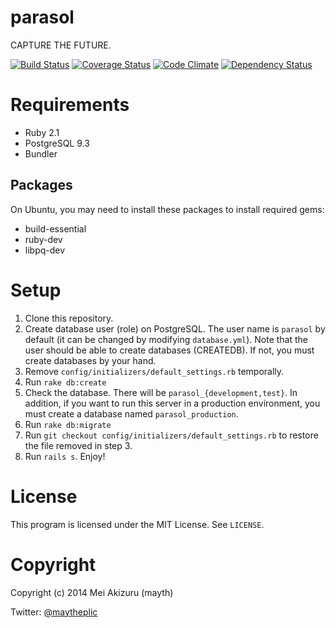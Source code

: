 parasol
=======

CAPTURE THE FUTURE.

[![Build Status](https://travis-ci.org/mayth/parasol.svg?branch=master)](https://travis-ci.org/mayth/parasol)
[![Coverage Status](https://img.shields.io/coveralls/mayth/parasol.svg)](https://coveralls.io/r/mayth/parasol?branch=master)
[![Code Climate](https://codeclimate.com/github/mayth/parasol/badges/gpa.svg)](https://codeclimate.com/github/mayth/parasol)
[![Dependency Status](https://gemnasium.com/mayth/parasol.svg)](https://gemnasium.com/mayth/parasol)

# Requirements
* Ruby 2.1
* PostgreSQL 9.3
* Bundler

## Packages
On Ubuntu, you may need to install these packages to install required gems:

* build-essential
* ruby-dev
* libpq-dev

# Setup
1. Clone this repository.
2. Create database user (role) on PostgreSQL. The user name is `parasol` by default (it can be changed by modifying `database.yml`). Note that the user should be able to create databases (CREATEDB). If not, you must create databases by your hand.
3. Remove `config/initializers/default_settings.rb` temporally.
4. Run `rake db:create`
5. Check the database. There will be `parasol_{development,test}`. In addition, if you want to run this server in a production environment, you must create a database named `parasol_production`.
6. Run `rake db:migrate`
7. Run `git checkout config/initializers/default_settings.rb` to restore the file removed in step 3.
8. Run `rails s`. Enjoy!

# License
This program is licensed under the MIT License. See `LICENSE`.

# Copyright
Copyright (c) 2014 Mei Akizuru (mayth)

Twitter: [@maytheplic](https://twitter.com/maytheplic)
